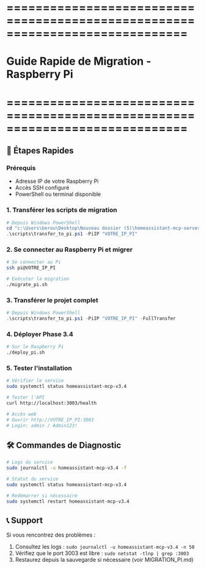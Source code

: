# =============================================================================
# Guide Rapide de Migration - Raspberry Pi
# =============================================================================

## 🚀 Étapes Rapides

### Prérequis
- Adresse IP de votre Raspberry Pi
- Accès SSH configuré
- PowerShell ou terminal disponible

### 1. Transférer les scripts de migration

```powershell
# Depuis Windows PowerShell
cd "c:\Users\berou\Desktop\Nouveau dossier (5)\homeassistant-mcp-server"
.\scripts\transfer_to_pi.ps1 -PiIP "VOTRE_IP_PI"
```

### 2. Se connecter au Raspberry Pi et migrer

```bash
# Se connecter au Pi
ssh pi@VOTRE_IP_PI

# Exécuter la migration
./migrate_pi.sh
```

### 3. Transférer le projet complet

```powershell
# Depuis Windows PowerShell
.\scripts\transfer_to_pi.ps1 -PiIP "VOTRE_IP_PI" -FullTransfer
```

### 4. Déployer Phase 3.4

```bash
# Sur le Raspberry Pi
./deploy_pi.sh
```

### 5. Tester l'installation

```bash
# Vérifier le service
sudo systemctl status homeassistant-mcp-v3.4

# Tester l'API
curl http://localhost:3003/health

# Accès web
# Ouvrir http://VOTRE_IP_PI:3003
# Login: admin / Admin123!
```

## 🛠️ Commandes de Diagnostic

```bash
# Logs du service
sudo journalctl -u homeassistant-mcp-v3.4 -f

# Statut du service
sudo systemctl status homeassistant-mcp-v3.4

# Redémarrer si nécessaire
sudo systemctl restart homeassistant-mcp-v3.4
```

## 📞 Support

Si vous rencontrez des problèmes :
1. Consultez les logs : `sudo journalctl -u homeassistant-mcp-v3.4 -n 50`
2. Vérifiez que le port 3003 est libre : `sudo netstat -tlnp | grep :3003`
3. Restaurez depuis la sauvegarde si nécessaire (voir MIGRATION_PI.md)